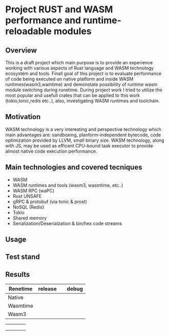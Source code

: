 # Project RUST and WASM performance and runtime-reloadable modules

## Overview

This is a draft project which main purpose is to provide an experience 
working with various aspects of Rust language and WASM technology ecosystem and tools.
Finall goal of this project is to evaluate performance of code being executed on native 
platform and inside WASM runtimes(wasm3,wamtime) and demonstate possibility of runtime wasm module switching during runetime.
During project work I tried to utilize the most popular and usefull crates that can be applied to 
this work (tokio,tonic,redis etc..), also, investigating WASM runtimes and toolchain.

## Motivation

WASM technology is a very interesting and perspective technology 
which main advantages are: sandboxing, planform-independent bytecode, code optimization provided by LLVM, small binary size.
WASM technology, along with JS, may be used as efficent CPU-bound task executor to provide almost native code execution performance.

## Main technologies and covered tecniques
* WASM
* WASM runtimes and tools (wasm3, wasmtime, etc..)
* WASM RPC (waPC)
* Rust UNSAFE
* gRPC & protobuf (via tonic & prost)
* NoSQL (Redis)
* Tokio
* Shared memory
* Serialization/Deserialzation & bin/hex code streams

## Usage

## Test stand


## Results

|   Renetime	|   release|   	|   debug	|
|---	|---	|---	|---	|
|   Native	|   	|   	|   	|
|   Wasmtime	|   	|   	|   	|
|   Wasm3	|   	|   	|   	|

|  	|  	|  	|  	|
|---	|---	|---	|---	|
|  	|  	|  	|  	|
|  	|  	|  	|  	|
|  	|  	|  	|  	|
